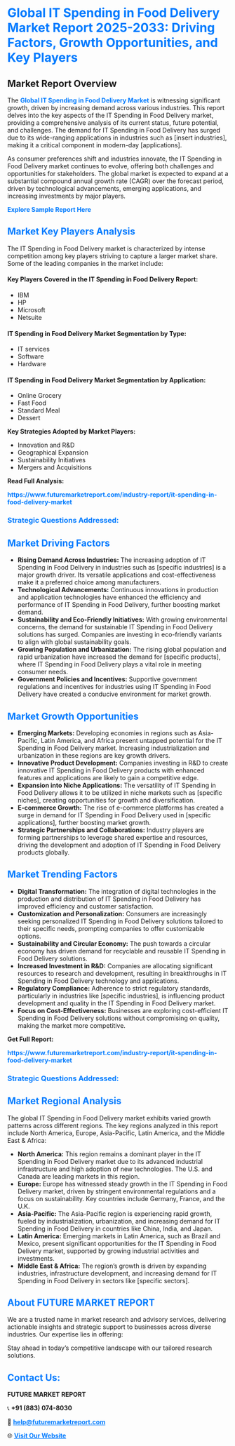 <h1 style="color: #007BFF;">Global IT Spending in Food Delivery Market Report 2025-2033: Driving Factors, Growth Opportunities, and Key Players</h1>

<section id="overview">
<h2>Market Report Overview</h2>
<p>The <a href="https://www.futuremarketreport.com/industry-report/it-spending-in-food-delivery-market" style="color: #007BFF; text-decoration: none;"><strong>Global IT Spending in Food Delivery Market</strong></a> is witnessing significant growth, driven by increasing demand across various industries. This report delves into the key aspects of the IT Spending in Food Delivery market, providing a comprehensive analysis of its current status, future potential, and challenges. The demand for IT Spending in Food Delivery has surged due to its wide-ranging applications in industries such as [insert industries], making it a critical component in modern-day [applications].</p>
<p>As consumer preferences shift and industries innovate, the IT Spending in Food Delivery market continues to evolve, offering both challenges and opportunities for stakeholders. The global market is expected to expand at a substantial compound annual growth rate (CAGR) over the forecast period, driven by technological advancements, emerging applications, and increasing investments by major players.</p>
</section>

<section id="overview">
<p><a href="https://www.futuremarketreport.com/request-sample/reportId=63506" style="color: #007BFF; text-decoration: none;"><strong>Explore Sample Report Here</strong></a></p>
</section>

<section id="key-players">
<h2 style="color: #007BFF;">Market Key Players Analysis</h2>
<p>The IT Spending in Food Delivery market is characterized by intense competition among key players striving to capture a larger market share. Some of the leading companies in the market include:</p>
<h4>Key Players Covered in the IT Spending in Food Delivery Report:</h4>
<ul><li>IBM</li><li>HP</li><li>Microsoft</li><li>Netsuite</li></ul>
<h4>IT Spending in Food Delivery Market Segmentation by Type:</h4>
<ul><li>IT services</li><li>Software</li><li>Hardware</li></ul>

<h4>IT Spending in Food Delivery Market Segmentation by Application:</h4>
<ul><li>Online Grocery</li><li>Fast Food</li><li>Standard Meal</li><li>Dessert</li></ul>
<p><strong>Key Strategies Adopted by Market Players:</strong></p>
<ul>
<li>Innovation and R&D</li>
<li>Geographical Expansion</li>
<li>Sustainability Initiatives</li>
<li>Mergers and Acquisitions</li>
</ul>
</section>

<section>
<p><strong>Read Full Analysis: </strong></p><a href="https://www.futuremarketreport.com/industry-report/it-spending-in-food-delivery-market" style="color: #007BFF; text-decoration: none;"><strong>https://www.futuremarketreport.com/industry-report/it-spending-in-food-delivery-market</strong></a>
<h3 style="color: #007BFF;">Strategic Questions Addressed:</h3>
</section>

<section id="driving-factors">
<h2 style="color: #007BFF;">Market Driving Factors</h2>
<ul>
<li><strong>Rising Demand Across Industries:</strong> The increasing adoption of IT Spending in Food Delivery in industries such as [specific industries] is a major growth driver. Its versatile applications and cost-effectiveness make it a preferred choice among manufacturers.</li>
<li><strong>Technological Advancements:</strong> Continuous innovations in production and application technologies have enhanced the efficiency and performance of IT Spending in Food Delivery, further boosting market demand.</li>
<li><strong>Sustainability and Eco-Friendly Initiatives:</strong> With growing environmental concerns, the demand for sustainable IT Spending in Food Delivery solutions has surged. Companies are investing in eco-friendly variants to align with global sustainability goals.</li>
<li><strong>Growing Population and Urbanization:</strong> The rising global population and rapid urbanization have increased the demand for [specific products], where IT Spending in Food Delivery plays a vital role in meeting consumer needs.</li>
<li><strong>Government Policies and Incentives:</strong> Supportive government regulations and incentives for industries using IT Spending in Food Delivery have created a conducive environment for market growth.</li>
</ul>
</section>

<section id="growth-opportunities">
<h2 style="color: #007BFF;">Market Growth Opportunities</h2>
<ul>
<li><strong>Emerging Markets:</strong> Developing economies in regions such as Asia-Pacific, Latin America, and Africa present untapped potential for the IT Spending in Food Delivery market. Increasing industrialization and urbanization in these regions are key growth drivers.</li>
<li><strong>Innovative Product Development:</strong> Companies investing in R&D to create innovative IT Spending in Food Delivery products with enhanced features and applications are likely to gain a competitive edge.</li>
<li><strong>Expansion into Niche Applications:</strong> The versatility of IT Spending in Food Delivery allows it to be utilized in niche markets such as [specific niches], creating opportunities for growth and diversification.</li>
<li><strong>E-commerce Growth:</strong> The rise of e-commerce platforms has created a surge in demand for IT Spending in Food Delivery used in [specific applications], further boosting market growth.</li>
<li><strong>Strategic Partnerships and Collaborations:</strong> Industry players are forming partnerships to leverage shared expertise and resources, driving the development and adoption of IT Spending in Food Delivery products globally.</li>
</ul>
</section>

<section id="trending-factors">
<h2 style="color: #007BFF;">Market Trending Factors</h2>
<ul>
<li><strong>Digital Transformation:</strong> The integration of digital technologies in the production and distribution of IT Spending in Food Delivery has improved efficiency and customer satisfaction.</li>
<li><strong>Customization and Personalization:</strong> Consumers are increasingly seeking personalized IT Spending in Food Delivery solutions tailored to their specific needs, prompting companies to offer customizable options.</li>
<li><strong>Sustainability and Circular Economy:</strong> The push towards a circular economy has driven demand for recyclable and reusable IT Spending in Food Delivery solutions.</li>
<li><strong>Increased Investment in R&D:</strong> Companies are allocating significant resources to research and development, resulting in breakthroughs in IT Spending in Food Delivery technology and applications.</li>
<li><strong>Regulatory Compliance:</strong> Adherence to strict regulatory standards, particularly in industries like [specific industries], is influencing product development and quality in the IT Spending in Food Delivery market.</li>
<li><strong>Focus on Cost-Effectiveness:</strong> Businesses are exploring cost-efficient IT Spending in Food Delivery solutions without compromising on quality, making the market more competitive.</li>
</ul>
</section>

<section>
<p><strong>Get Full Report: </strong></p><a href="https://www.futuremarketreport.com/industry-report/it-spending-in-food-delivery-market" style="color: #007BFF; text-decoration: none;"><strong>https://www.futuremarketreport.com/industry-report/it-spending-in-food-delivery-market</strong></a>
<h3 style="color: #007BFF;">Strategic Questions Addressed:</h3>
</section>


<section id="regional-analysis">
<h2 style="color: #007BFF;">Market Regional Analysis</h2>
<p>The global IT Spending in Food Delivery market exhibits varied growth patterns across different regions. The key regions analyzed in this report include North America, Europe, Asia-Pacific, Latin America, and the Middle East & Africa:</p>
<ul>
<li><strong>North America:</strong> This region remains a dominant player in the IT Spending in Food Delivery market due to its advanced industrial infrastructure and high adoption of new technologies. The U.S. and Canada are leading markets in this region.</li>
<li><strong>Europe:</strong> Europe has witnessed steady growth in the IT Spending in Food Delivery market, driven by stringent environmental regulations and a focus on sustainability. Key countries include Germany, France, and the U.K.</li>
<li><strong>Asia-Pacific:</strong> The Asia-Pacific region is experiencing rapid growth, fueled by industrialization, urbanization, and increasing demand for IT Spending in Food Delivery in countries like China, India, and Japan.</li>
<li><strong>Latin America:</strong> Emerging markets in Latin America, such as Brazil and Mexico, present significant opportunities for the IT Spending in Food Delivery market, supported by growing industrial activities and investments.</li>
<li><strong>Middle East & Africa:</strong> The region’s growth is driven by expanding industries, infrastructure development, and increasing demand for IT Spending in Food Delivery in sectors like [specific sectors].</li>
</ul>
</section>

<footer>
<h2 style="color: #007BFF;">About FUTURE MARKET REPORT</h2>
<p>We are a trusted name in market research and advisory services, delivering actionable insights and strategic support to businesses across diverse industries. Our expertise lies in offering:</p>

<p>Stay ahead in today’s competitive landscape with our tailored research solutions.</p>

<h2 style="color: #007BFF;">Contact Us:</h2>
<p><strong>FUTURE MARKET REPORT</strong></p>
<p>📞 <strong>+91 (883) 074-8030</strong></p>
<p>📧 <strong><a href="mailto:help@futuremarketreport.com" style="color: #007BFF;">help@futuremarketreport.com</a></strong></p>
<p>🌐 <strong><a href="https://www.futuremarketreport.com/" style="color: #007BFF;">Visit Our Website</a></strong></p>
</footer>